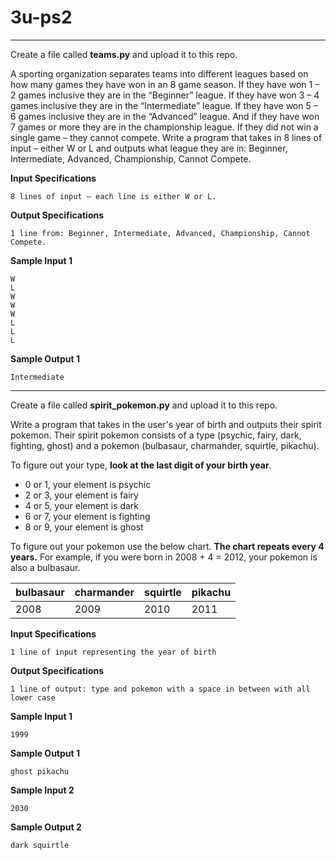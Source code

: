 # 3u-ps2
---
Create a file called **teams.py** and upload it to this repo. 

A sporting organization separates teams into different leagues based on how many games they have won in an 8 game season.
If they have won 1 – 2 games inclusive they are in the “Beginner” league. If they have won 3 – 4 games inclusive they are in the “Intermediate” league. If they have won 5 – 6 games inclusive they are in the “Advanced” league. And if they have won 7 games or more they are in the championship league. If they did not win a single game – they cannot compete. Write a program that takes in 8 lines of input – either W or L and outputs what league they are in: Beginner, Intermediate, Advanced, Championship, Cannot Compete.

**Input Specifications**
```
8 lines of input – each line is either W or L.
```

**Output Specifications**
```
1 line from: Beginner, Intermediate, Advanced, Championship, Cannot Compete.
```

**Sample Input 1**
```
W
L
W
W
W
L
L
L
```

**Sample Output 1**
```
Intermediate
```
---
Create a file called **spirit_pokemon.py** and upload it to this repo.

Write a program that takes in the user's year of birth and outputs their spirit pokemon. Their spirit pokemon consists of a type (psychic, fairy, dark, fighting, ghost) and a pokemon (bulbasaur, charmander, squirtle, pikachu).

To figure out your type, **look at the last digit of your birth year**.

- 0 or 1, your element is psychic
- 2 or 3, your element is fairy
- 4 or 5, your element is dark
- 6 or 7, your element is fighting
- 8 or 9, your element is ghost

To figure out your pokemon use the below chart. **The chart repeats every 4 years.** For example, if you were born in 2008 + 4 = 2012, your pokemon is also a bulbasaur.

|bulbasaur |charmander|squirtle  |pikachu   |
|----------|----------|----------|----------|
|2008      |2009      |2010      |2011      |

**Input Specifications**
```
1 line of input representing the year of birth
```

**Output Specifications**
```
1 line of output: type and pokemon with a space in between with all lower case
```

**Sample Input 1**
```
1999
```

**Sample Output 1**
```
ghost pikachu
```

**Sample Input 2**
```
2030
```

**Sample Output 2**
```
dark squirtle
```
